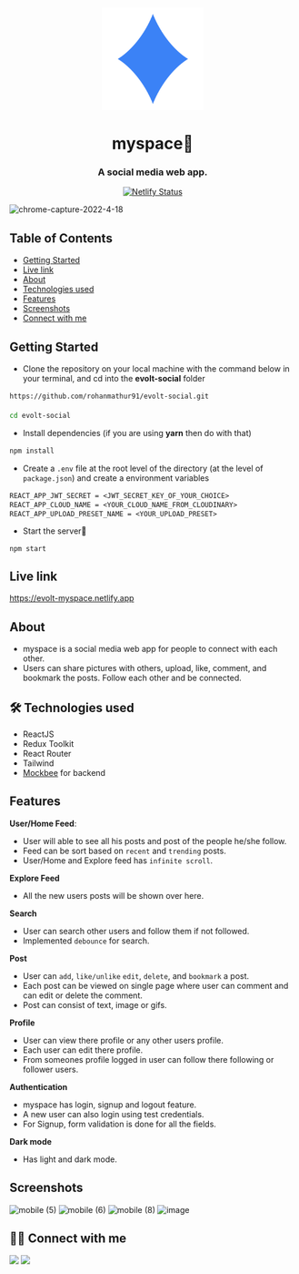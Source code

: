 <div align="center">

<img alt="myspace-logo" src="public/favicon.svg" width="180px" height="180px" />

# myspace🚀

 <h3>A social media web app.</h3>

[![Netlify Status](https://api.netlify.com/api/v1/badges/2c93609e-b9bb-43cf-8333-646d70b91310/deploy-status)](https://app.netlify.com/sites/evolt-myspace/deploys)

</div>

![chrome-capture-2022-4-18](https://user-images.githubusercontent.com/61556757/168996081-669617f1-1f8a-4357-b866-aa61913add91.gif)

## Table of Contents

- [Getting Started](#getting-started)
- [Live link](#live-link)
- [About](#about)
- [Technologies used](#-technologies-used)
- [Features](#features)
- [Screenshots](#screenshots)
- [Connect with me](#-connect-with-me)

## Getting Started

- Clone the repository on your local machine with the command below in your terminal, and cd into the **evolt-social** folder

```sh
https://github.com/rohanmathur91/evolt-social.git

cd evolt-social
```

- Install dependencies (if you are using **yarn** then do with that)

```sh
npm install
```

- Create a `.env` file at the root level of the directory (at the level of `package.json`) and create a environment variables

```
REACT_APP_JWT_SECRET = <JWT_SECRET_KEY_OF_YOUR_CHOICE>
REACT_APP_CLOUD_NAME = <YOUR_CLOUD_NAME_FROM_CLOUDINARY>
REACT_APP_UPLOAD_PRESET_NAME = <YOUR_UPLOAD_PRESET>
```

- Start the server🚀

```
npm start
```

## Live link

https://evolt-myspace.netlify.app

## About

- myspace is a social media web app for people to connect with each other.
- Users can share pictures with others, upload, like, comment, and bookmark the posts. Follow each other and be connected.

## 🛠 Technologies used

- ReactJS
- Redux Toolkit
- React Router
- Tailwind
- [Mockbee](https://mockbee.netlify.app/) for backend

## Features

**User/Home Feed**:

- User will able to see all his posts and post of the people he/she follow.
- Feed can be sort based on `recent` and `trending` posts.
- User/Home and Explore feed has `infinite scroll`.

**Explore Feed**

- All the new users posts will be shown over here.

**Search**

- User can search other users and follow them if not followed.
- Implemented `debounce` for search.

**Post**

- User can `add`, `like/unlike` `edit`, `delete`, and `bookmark` a post.
- Each post can be viewed on single page where user can comment and can edit or delete the comment.
- Post can consist of text, image or gifs.

**Profile**

- User can view there profile or any other users profile.
- Each user can edit there profile.
- From someones profile logged in user can follow there following or follower users.

**Authentication**

- myspace has login, signup and logout feature.
- A new user can also login using test credentials.
- For Signup, form validation is done for all the fields.

**Dark mode**

- Has light and dark mode.

## Screenshots

![mobile (5)](https://user-images.githubusercontent.com/61556757/168998787-5b5d988c-3d17-4ad2-b321-876db9b74c38.png)
![mobile (6)](https://user-images.githubusercontent.com/61556757/168999027-797a8116-9488-4e87-b02d-665723c3a212.png)
![mobile (8)](https://user-images.githubusercontent.com/61556757/168999297-ff45b571-afdd-4360-ad73-05ac18a541db.png)
![image](https://user-images.githubusercontent.com/61556757/168998000-63f28ed4-6ac8-47cd-a0e4-338f433378b6.png)

## 👨‍💻 Connect with me

<a href="https://twitter.com/rohanmathur91"><img src="https://img.shields.io/badge/Twitter-1DA1F2?style=for-the-badge&logo=twitter&logoColor=white"/></a>
<a href="https://www.linkedin.com/in/rohanmathur04/"><img src="https://img.shields.io/badge/LinkedIn-0077B5?style=for-the-badge&logo=linkedin&logoColor=white"/></a>
